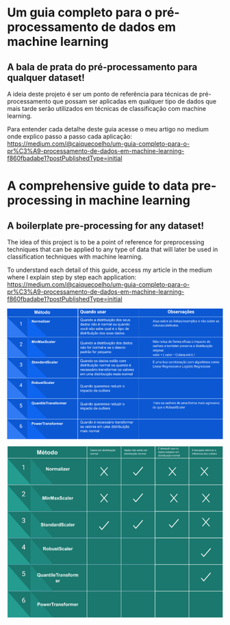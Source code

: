 # Um guia completo para o pré-processamento de dados em machine learning
## A bala de prata do pré-processamento para qualquer dataset!

A ideia deste projeto é ser um ponto de referência para técnicas de pré-processamento que possam ser aplicadas em qualquer tipo de dados que mais tarde serão utilizados em técnicas de classificação com machine learning.

Para entender cada detalhe deste guia acesse o meu artigo no medium onde explico passo a passo cada aplicação:
https://medium.com/@caiquecoelho/um-guia-completo-para-o-pr%C3%A9-processamento-de-dados-em-machine-learning-f860fbadabe1?postPublishedType=initial

# A comprehensive guide to data pre-processing in machine learning
## A boilerplate pre-processing for any dataset!

The idea of this project is to be a point of reference for preprocessing techniques that can be applied to any type of data that will later be used in classification techniques with machine learning.

To understand each detail of this guide, access my article in the medium where I explain step by step each application:
https://medium.com/@caiquecoelho/um-guia-completo-para-o-pr%C3%A9-processamento-de-dados-em-machine-learning-f860fbadabe1?postPublishedType=initial

![alt text](https://github.com/CaiqueCoelho/Preprocessing-Dataset-Template/blob/master/reescaling_resume_details.png)

![alt text](https://github.com/CaiqueCoelho/Preprocessing-Dataset-Template/blob/master/reescaling_resume.png)
